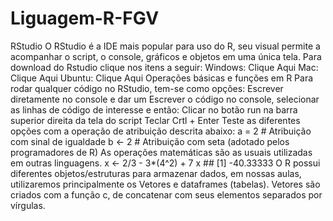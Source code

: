 # Liguagem-R-FGV
RStudio O RStudio é a IDE mais popular para uso do R, seu visual permite a acompanhar o script, o console, gráficos e objetos em uma única tela.  Para download do Rstudio clique nos itens a seguir:  Windows: Clique Aqui  Mac: Clique Aqui  Ubuntu: Clique Aqui  Operações básicas e funções em R Para rodar qualquer código no RStudio, tem-se como opções:  Escrever diretamente no console e dar um  Escrever o código no console, selecionar as linhas de código de interesse e então:  Clicar no botão run na barra superior direita da tela do script Teclar Crtl + Enter Teste as diferentes opções com a operação de atribuição descrita abaixo:  a = 2  # Atribuição com sinal de igualdade   b &lt;- 2 # Atribuição com seta (adotado pelos programadores de R) As operações matemáticas são as usuais utilizadas em outras linguagens.  x &lt;- 2/3 - 3*(4^2) + 7  x ## [1] -40.33333 O R possui diferentes objetos/estruturas para armazenar dados, em nossas aulas, utilizaremos principalmente os Vetores e dataframes (tabelas).  Vetores são criados com a função c, de concatenar com seus elementos separados por vírgulas.
